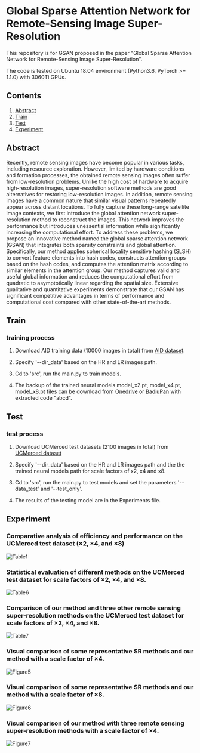 # Global Sparse Attention Network for Remote-Sensing Image Super-Resolution

This repository is for GSAN proposed in the paper "Global Sparse Attention Network for Remote-Sensing Image Super-Resolution".

The code is tested on Ubuntu 18.04 environment (Python3.6, PyTorch >= 1.1.0) with 3060Ti GPUs. 

## Contents
1. [Abstract](#abstract)
2. [Train](#train)
3. [Test](#test)
4. [Experiment](#experiment)


## Abstract

Recently, remote sensing images have become popular in various tasks, including resource exploration. However, limited
by hardware conditions and formation processes, the obtained remote sensing images often suffer from low-resolution
problems. Unlike the high cost of hardware to acquire high-resolution images, super-resolution software methods are
good alternatives for restoring low-resolution images. In addition, remote sensing images have a common nature that
similar visual patterns repeatedly appear across distant locations. To fully capture these long-range satellite image
contexts, we first introduce the global attention network super-resolution method to reconstruct the images. This
network improves the performance but introduces unessential information while significantly increasing the
computational effort. To address these problems, we propose an innovative method named the global sparse attention
network (GSAN) that integrates both sparsity constraints and global attention. Specifically, our method applies
spherical locality sensitive hashing (SLSH) to convert feature elements into hash codes, constructs attention groups
based on the hash codes, and computes the attention matrix according to similar elements in the attention group. Our
method captures valid and useful global information and reduces the computational effort from quadratic to
asymptotically linear regarding the spatial size. Extensive qualitative and quantitative experiments demonstrate that
our GSAN has significant competitive advantages in terms of performance and computational cost compared with other
state-of-the-art methods.



## Train
### training process 

1. Download AID training data (10000 images in total) from [AID dataset](https://www.kaggle.com/datasets/jiayuanchengala/aid-scene-classification-datasets).

2. Specify '--dir_data' based on the HR and LR images path. 

3. Cd to 'src', run the main.py to train models.

4. The backup of the trained neural models model_x2.pt, model_x4.pt, model_x8.pt files can be download from [Onedrive](https://1drv.ms/u/s!AvSB_AQ-mtJlgkGd9zv2glwcS521?e=SfHFlN) or [BadiuPan](https://pan.baidu.com/s/12uYw3qtEOqAYIzn7CyCJuQ) with extracted code "abcd".


## Test
### test process 

1. Download UCMerced test datasets (2100 images in total) from [UCMerced dataset](http://weegee.vision.ucmerced.edu/datasets/landuse.html)

2. Specify '--dir_data' based on the HR and LR images path and the the trained neural models path for scale factors of x2, x4 and x8.

3. Cd to 'src', run the main.py to test models and set the parameters '--data_test' and '--test_only'.

4. The results of the testing model are in the Experiments file.


## Experiment

### Comparative analysis of efficiency and performance on the UCMerced test dataset (×2, ×4, and ×8)

![Table1](./Figs/Table1.png)

### Statistical evaluation of different methods on the UCMerced test dataset for scale factors of ×2, ×4, and ×8.

![Table6](./Figs/Table6.png)

### Comparison of our method and three other remote sensing super-resolution methods on the UCMerced test dataset for scale factors of ×2, ×4, and ×8.

![Table7](./Figs/Table7.png)

### Visual comparison of some representative SR methods and our method with a scale factor of ×4.
![Figure5](./Figs/Figure5.png)

### Visual comparison of some representative SR methods and our method with a scale factor of ×8.
![Figure6](./Figs/Figure6.png)

### Visual comparison of our method with three remote sensing super-resolution methods with a scale factor of ×4.
![Figure7](./Figs/Figure7.png)



